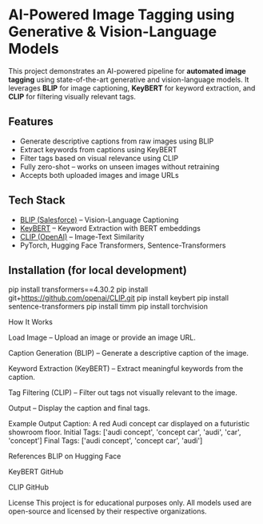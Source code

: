 # AI-Powered Image Tagging using Generative & Vision-Language Models

This project demonstrates an AI-powered pipeline for **automated image tagging** using state-of-the-art generative and vision-language models. It leverages **BLIP** for image captioning, **KeyBERT** for keyword extraction, and **CLIP** for filtering visually relevant tags.

## Features

- Generate descriptive captions from raw images using BLIP
- Extract keywords from captions using KeyBERT
- Filter tags based on visual relevance using CLIP
- Fully zero-shot – works on unseen images without retraining
- Accepts both uploaded images and image URLs

## Tech Stack

- [BLIP (Salesforce)](https://huggingface.co/Salesforce/blip-image-captioning-base) – Vision-Language Captioning
- [KeyBERT](https://github.com/MaartenGr/KeyBERT) – Keyword Extraction with BERT embeddings
- [CLIP (OpenAI)](https://github.com/openai/CLIP) – Image-Text Similarity
- PyTorch, Hugging Face Transformers, Sentence-Transformers

## Installation (for local development)

pip install transformers==4.30.2
pip install git+https://github.com/openai/CLIP.git
pip install keybert
pip install sentence-transformers
pip install timm
pip install torchvision

How It Works

Load Image – Upload an image or provide an image URL.

Caption Generation (BLIP) – Generate a descriptive caption of the image.

Keyword Extraction (KeyBERT) – Extract meaningful keywords from the caption.

Tag Filtering (CLIP) – Filter out tags not visually relevant to the image.

Output – Display the caption and final tags.

Example Output
Caption: A red Audi concept car displayed on a futuristic showroom floor.
Initial Tags: ['audi concept', 'concept car', 'audi', 'car', 'concept']
Final Tags: ['audi concept', 'concept car', 'audi']

References
BLIP on Hugging Face

KeyBERT GitHub

CLIP GitHub

License
This project is for educational purposes only. All models used are open-source and licensed by their respective organizations.
